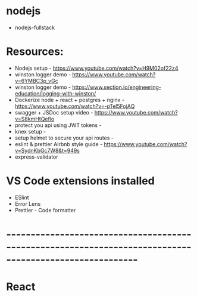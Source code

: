 # nodejs

- nodejs-fullstack

# Resources:

- Nodejs setup - https://www.youtube.com/watch?v=H9M02of22z4
- winston logger demo - https://www.youtube.com/watch?v=6YMBC3p_vGc
- winston logger demo - https://www.section.io/engineering-education/logging-with-winston/
- Dockerize node + react + postgres + nginx - https://www.youtube.com/watch?v=-pTel5FojAQ
- swagger + JSDoc setup video - https://www.youtube.com/watch?v=S8kmHtQeflo
- protect you api using JWT tokens -
- knex setup -
- setup helmet to secure your api routes -
- eslint & prettier Airbnb style guide - https://www.youtube.com/watch?v=SydnKbGc7W8&t=949s
- express-validator

# VS Code extensions installed

- ESlint
- Error Lens
- Prettier - Code formatter

# -------------------------------------------------------------------------------------------------------

# React
